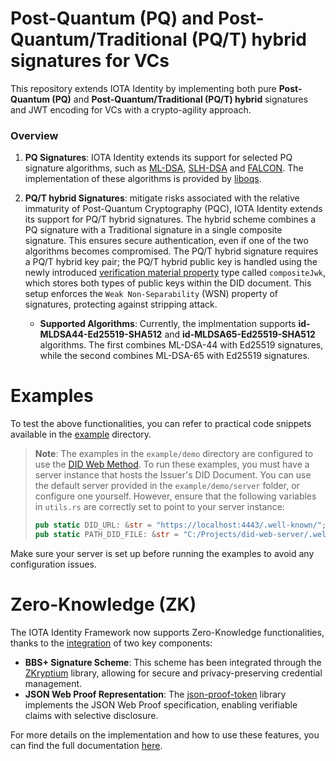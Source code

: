 # Post-Quantum (PQ) and Post-Quantum/Traditional (PQ/T) hybrid signatures for VCs
This repository extends IOTA Identity by implementing both pure **Post-Quantum (PQ)** and **Post-Quantum/Traditional (PQ/T) hybrid** signatures and JWT encoding for VCs with a crypto-agility approach.

### Overview

1. **PQ Signatures**: IOTA Identity extends its support for selected PQ signature algorithms, such as [ML-DSA](https://csrc.nist.gov/pubs/fips/204/final), [SLH-DSA](https://csrc.nist.gov/pubs/fips/205/final) and [FALCON](https://falcon-sign.info/). The implementation of these algorithms is provided by [liboqs](https://github.com/open-quantum-safe/liboqs-rust).

2. **PQ/T hybrid Signatures**: mitigate risks associated with the relative immaturity of Post-Quantum Cryptography (PQC), IOTA Identity extends its support for PQ/T hybrid signatures. The hybrid scheme combines a PQ signature with a Traditional signature in a single composite signature. This ensures secure authentication, even if one of the two algorithms becomes compromised. The PQ/T hybrid signature requires a PQ/T hybrid key pair; the PQ/T hybrid public key is handled using the newly introduced [verification material property](https://www.w3.org/TR/did-core/#verification-material) type called `compositeJwk`, which stores both types of public keys within the DID document. This setup enforces the `Weak Non-Separability` (WSN) property of signatures, protecting against stripping attack.
   - **Supported Algorithms**: Currently, the implmentation supports **id-MLDSA44-Ed25519-SHA512** and **id-MLDSA65-Ed25519-SHA512** algorithms. The first combines ML-DSA-44 with Ed25519 signatures, while the second combines ML-DSA-65 with Ed25519 signatures.

# Examples

To test the above functionalities, you can refer to practical code snippets available in the [example](https://github.com/Cybersecurity-LINKS/pq-zk-identity/tree/PQ/T-Hybrid/examples) directory.
> **Note**: The examples in the `example/demo` directory are configured to use the [DID Web Method](https://w3c-ccg.github.io/did-method-web/). To run these examples, you must
> have a server instance that hosts the Issuer's DID Document. You can use the default server provided in the `example/demo/server` folder, or configure one yourself. However,
> ensure that the following variables in `utils.rs` are correctly set to point to your server instance:
> ```rust
> pub static DID_URL: &str = "https://localhost:4443/.well-known/";
> pub static PATH_DID_FILE: &str = "C:/Projects/did-web-server/.well-known/";
> ```
Make sure your server is set up before running the examples to avoid any configuration issues.

# Zero-Knowledge (ZK)

The IOTA Identity Framework now supports Zero-Knowledge functionalities, thanks to the [integration](https://github.com/iotaledger/identity.rs/pull/1285) of two key components:

* **BBS+ Signature Scheme**: This scheme has been integrated through the [ZKryptium](https://github.com/Cybersecurity-LINKS/zkryptium) library, allowing for secure and privacy-preserving credential management.
* **JSON Web Proof Representation**: The [json-proof-token](https://github.com/Cybersecurity-LINKS/json-proof-token) library implements the JSON Web Proof specification, enabling verifiable claims with selective disclosure.

For more details on the implementation and how to use these features, you can find the full documentation [here](https://wiki.iota.org/identity.rs/how-tos/verifiable-credentials/zero-knowledge-selective-disclosure/).
